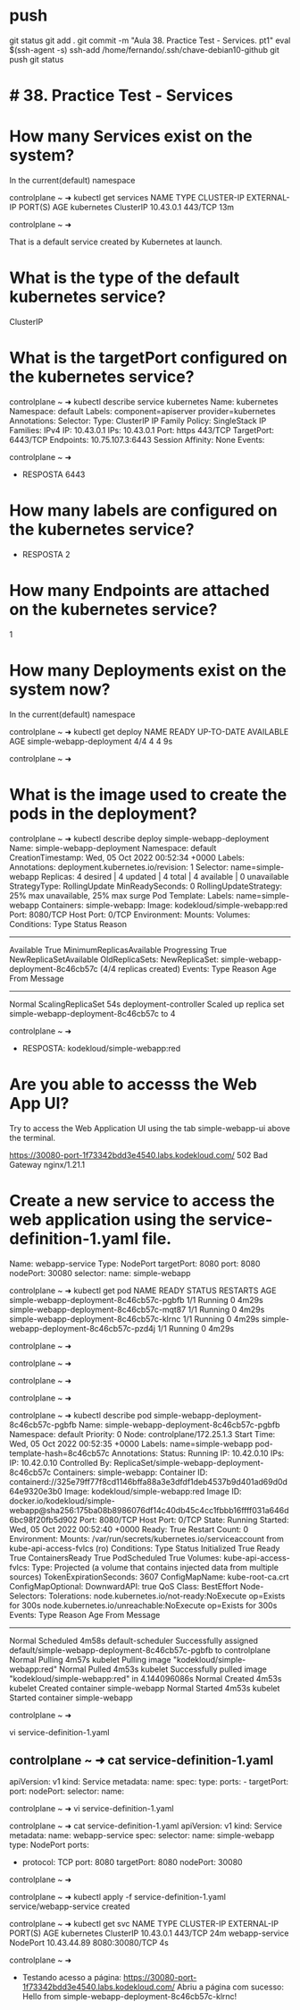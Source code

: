 

# ##############################################################################################################################################################
# ##############################################################################################################################################################
# ##############################################################################################################################################################
# ##############################################################################################################################################################
# push
git status
git add .
git commit -m "Aula 38. Practice Test - Services. pt1"
eval $(ssh-agent -s)
ssh-add /home/fernando/.ssh/chave-debian10-github
git push
git status


# ##############################################################################################################################################################
# ##############################################################################################################################################################
# ##############################################################################################################################################################
# ##############################################################################################################################################################
# # 38. Practice Test - Services


# How many Services exist on the system?
In the current(default) namespace


controlplane ~ ➜  kubectl get services
NAME         TYPE        CLUSTER-IP   EXTERNAL-IP   PORT(S)   AGE
kubernetes   ClusterIP   10.43.0.1    <none>        443/TCP   13m

controlplane ~ ➜  


That is a default service created by Kubernetes at launch.




# What is the type of the default kubernetes service?
ClusterIP




# What is the targetPort configured on the kubernetes service?



controlplane ~ ➜  kubectl describe service kubernetes
Name:              kubernetes
Namespace:         default
Labels:            component=apiserver
                   provider=kubernetes
Annotations:       <none>
Selector:          <none>
Type:              ClusterIP
IP Family Policy:  SingleStack
IP Families:       IPv4
IP:                10.43.0.1
IPs:               10.43.0.1
Port:              https  443/TCP
TargetPort:        6443/TCP
Endpoints:         10.75.107.3:6443
Session Affinity:  None
Events:            <none>

controlplane ~ ➜  


- RESPOSTA
6443



# How many labels are configured on the kubernetes service?
- RESPOSTA
2


# How many Endpoints are attached on the kubernetes service?
1



# How many Deployments exist on the system now?
In the current(default) namespace

controlplane ~ ➜  kubectl get deploy
NAME                       READY   UP-TO-DATE   AVAILABLE   AGE
simple-webapp-deployment   4/4     4            4           9s

controlplane ~ ➜  




# What is the image used to create the pods in the deployment?


controlplane ~ ➜  kubectl describe deploy simple-webapp-deployment
Name:                   simple-webapp-deployment
Namespace:              default
CreationTimestamp:      Wed, 05 Oct 2022 00:52:34 +0000
Labels:                 <none>
Annotations:            deployment.kubernetes.io/revision: 1
Selector:               name=simple-webapp
Replicas:               4 desired | 4 updated | 4 total | 4 available | 0 unavailable
StrategyType:           RollingUpdate
MinReadySeconds:        0
RollingUpdateStrategy:  25% max unavailable, 25% max surge
Pod Template:
  Labels:  name=simple-webapp
  Containers:
   simple-webapp:
    Image:        kodekloud/simple-webapp:red
    Port:         8080/TCP
    Host Port:    0/TCP
    Environment:  <none>
    Mounts:       <none>
  Volumes:        <none>
Conditions:
  Type           Status  Reason
  ----           ------  ------
  Available      True    MinimumReplicasAvailable
  Progressing    True    NewReplicaSetAvailable
OldReplicaSets:  <none>
NewReplicaSet:   simple-webapp-deployment-8c46cb57c (4/4 replicas created)
Events:
  Type    Reason             Age   From                   Message
  ----    ------             ----  ----                   -------
  Normal  ScalingReplicaSet  54s   deployment-controller  Scaled up replica set simple-webapp-deployment-8c46cb57c to 4

controlplane ~ ➜  


- RESPOSTA:
kodekloud/simple-webapp:red





# Are you able to accesss the Web App UI?
Try to access the Web Application UI using the tab simple-webapp-ui above the terminal.

<https://30080-port-1f73342bdd3e4540.labs.kodekloud.com/>
502 Bad Gateway
nginx/1.21.1





# Create a new service to access the web application using the service-definition-1.yaml file.

Name: webapp-service
Type: NodePort
targetPort: 8080
port: 8080
nodePort: 30080
selector:
  name: simple-webapp




controlplane ~ ➜  kubectl get pod
NAME                                       READY   STATUS    RESTARTS   AGE
simple-webapp-deployment-8c46cb57c-pgbfb   1/1     Running   0          4m29s
simple-webapp-deployment-8c46cb57c-mqt87   1/1     Running   0          4m29s
simple-webapp-deployment-8c46cb57c-klrnc   1/1     Running   0          4m29s
simple-webapp-deployment-8c46cb57c-pzd4j   1/1     Running   0          4m29s

controlplane ~ ➜  

controlplane ~ ➜  

controlplane ~ ➜  

controlplane ~ ➜  

controlplane ~ ➜  kubectl describe pod simple-webapp-deployment-8c46cb57c-pgbfb
Name:         simple-webapp-deployment-8c46cb57c-pgbfb
Namespace:    default
Priority:     0
Node:         controlplane/172.25.1.3
Start Time:   Wed, 05 Oct 2022 00:52:35 +0000
Labels:       name=simple-webapp
              pod-template-hash=8c46cb57c
Annotations:  <none>
Status:       Running
IP:           10.42.0.10
IPs:
  IP:           10.42.0.10
Controlled By:  ReplicaSet/simple-webapp-deployment-8c46cb57c
Containers:
  simple-webapp:
    Container ID:   containerd://325e79ff77f8cd1146bffa88a3e3dfdf1deb4537b9d401ad69d0d64e9320e3b0
    Image:          kodekloud/simple-webapp:red
    Image ID:       docker.io/kodekloud/simple-webapp@sha256:175ba08b8986076df14c40db45c4cc1fbbb16ffff031a646d6bc98f20fb5d902
    Port:           8080/TCP
    Host Port:      0/TCP
    State:          Running
      Started:      Wed, 05 Oct 2022 00:52:40 +0000
    Ready:          True
    Restart Count:  0
    Environment:    <none>
    Mounts:
      /var/run/secrets/kubernetes.io/serviceaccount from kube-api-access-fvlcs (ro)
Conditions:
  Type              Status
  Initialized       True 
  Ready             True 
  ContainersReady   True 
  PodScheduled      True 
Volumes:
  kube-api-access-fvlcs:
    Type:                    Projected (a volume that contains injected data from multiple sources)
    TokenExpirationSeconds:  3607
    ConfigMapName:           kube-root-ca.crt
    ConfigMapOptional:       <nil>
    DownwardAPI:             true
QoS Class:                   BestEffort
Node-Selectors:              <none>
Tolerations:                 node.kubernetes.io/not-ready:NoExecute op=Exists for 300s
                             node.kubernetes.io/unreachable:NoExecute op=Exists for 300s
Events:
  Type    Reason     Age    From               Message
  ----    ------     ----   ----               -------
  Normal  Scheduled  4m58s  default-scheduler  Successfully assigned default/simple-webapp-deployment-8c46cb57c-pgbfb to controlplane
  Normal  Pulling    4m57s  kubelet            Pulling image "kodekloud/simple-webapp:red"
  Normal  Pulled     4m53s  kubelet            Successfully pulled image "kodekloud/simple-webapp:red" in 4.144096086s
  Normal  Created    4m53s  kubelet            Created container simple-webapp
  Normal  Started    4m53s  kubelet            Started container simple-webapp

controlplane ~ ➜  





vi service-definition-1.yaml



controlplane ~ ➜  cat service-definition-1.yaml 
---
apiVersion: v1
kind: Service
metadata:
  name:
spec:
  type:
  ports:
    - targetPort:
      port:
      nodePort:
  selector:
    name:

controlplane ~ ➜  vi service-definition-1.yaml 

controlplane ~ ➜  cat service-definition-1.yaml 
apiVersion: v1
kind: Service
metadata:
  name: webapp-service
spec:
  selector:
    name: simple-webapp
  type: NodePort
  ports:
  - protocol: TCP
    port: 8080
    targetPort: 8080
    nodePort: 30080


controlplane ~ ➜  



controlplane ~ ➜  kubectl apply -f service-definition-1.yaml 
service/webapp-service created

controlplane ~ ➜  kubectl get svc
NAME             TYPE        CLUSTER-IP    EXTERNAL-IP   PORT(S)          AGE
kubernetes       ClusterIP   10.43.0.1     <none>        443/TCP          24m
webapp-service   NodePort    10.43.44.89   <none>        8080:30080/TCP   4s

controlplane ~ ➜  




- Testando acesso a página:
<https://30080-port-1f73342bdd3e4540.labs.kodekloud.com/>
Abriu a página com sucesso:
    Hello from simple-webapp-deployment-8c46cb57c-klrnc!
